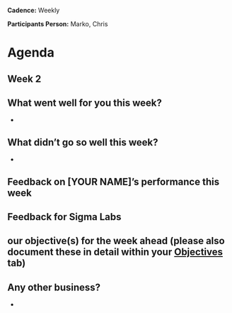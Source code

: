 __Cadence:__ Weekly

__Participants Person:__ Marko, Chris


# Agenda

## Week 2

What went well for you this week?
- 
- 

What didn’t go so well this week?
- 
- 

Feedback on [YOUR NAME]’s performance this week
- 

Feedback for Sigma Labs
- 

our objective(s) for the week ahead (please also document these in detail within your [Objectives](https://docs.google.com/document/d/1-Llnb1MwdXM4g6Q4cc8D3RR5ukU0x3FHzbLC1YHE1nk/edit?tab=t.sxhc0aw1nfr) tab)
- 

Any other business?
- 
- 